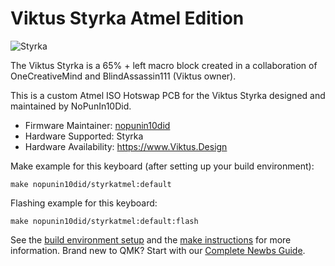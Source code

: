 # Viktus Styrka Atmel Edition

![Styrka](https://i.imgur.com/)

The Viktus Styrka is a 65% + left macro block created in a collaboration of OneCreativeMind and BlindAssassin111 (Viktus owner).

This is a custom Atmel ISO Hotswap PCB for the Viktus Styrka designed and maintained by NoPunIn10Did.

* Firmware Maintainer: [nopunin10did](https://github.com/nopunin10did)
* Hardware Supported: Styrka
* Hardware Availability: <https://www.Viktus.Design>

Make example for this keyboard (after setting up your build environment):

    make nopunin10did/styrkatmel:default

Flashing example for this keyboard:

    make nopunin10did/styrkatmel:default:flash

See the [build environment setup](https://docs.qmk.fm/#/getting_started_build_tools) and the [make instructions](https://docs.qmk.fm/#/getting_started_make_guide) for more information. Brand new to QMK? Start with our [Complete Newbs Guide](https://docs.qmk.fm/#/newbs).
